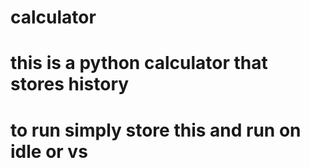 # calculator
# this is a python calculator that stores history
# to run simply store this and run on idle or vs 
